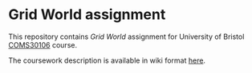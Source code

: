 # Grid World assignment #
This repository contains *Grid World* assignment for University of Bristol [COMS30106](https://COMS30106.github.io/) course.

The coursework description is available in wiki format [here](https://github.com/COMS30106/assignment/wiki).
